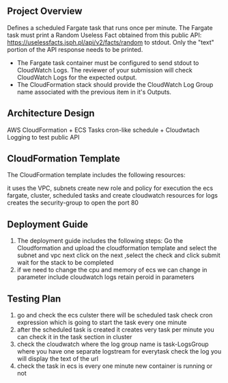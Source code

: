 ## Project Overview

Defines a scheduled Fargate task that runs once per minute. The Fargate task must print a Random Useless Fact obtained from this public API: https://uselessfacts.jsph.pl/api/v2/facts/random to stdout. Only the "text" portion of the API response needs to be printed.
* The Fargate task container must be configured to send stdout to CloudWatch Logs. The reviewer of your submission will check CloudWatch Logs for the expected output.
* The CloudFormation stack should provide the CloudWatch Log Group name associated with the previous item in it's Outputs.


## Architecture Design




AWS CloudFormation + ECS Tasks cron-like schedule  + Cloudwtach Logging to test public API



## CloudFormation Template


The CloudFormation template includes the following resources:

it uses the VPC, subnets create new role and policy for execution the ecs fargate, cluster, scheduled tasks and create cloudwatch resources for logs
creates the security-group to open the port 80


## Deployment Guide
1) The deployment guide includes the following steps:
Go the Cloudformation and upload the cloudformation template and select the subnet and vpc next click on the next ,select the check and click submit wait for the stack to be completed 
2) if we need to change the cpu and memory of ecs we can change in parameter include cloudwatch logs retain peroid in parameters



## Testing Plan
1) go and check the ecs culster there will be scheduled task check cron expression which is going to start the task every one minute
2) after the scheduled task is created it creates very task per minute you can check it in the task section in cluster
3) check the cloudwatch where the log group name is task-LogsGroup where you have one separate logstream for everytask check the log you will  display the text of the url
4) check the task in ecs is every one minute new container is running or not



